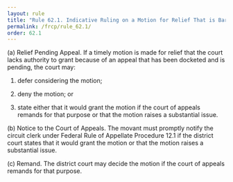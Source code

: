 ```yaml
---
layout: rule
title: "Rule 62.1. Indicative Ruling on a Motion for Relief That is Barred by a Pending Appeal"
permalink: /frcp/rule_62.1/
order: 62.1
---
```


(a) Relief Pending Appeal. If a timely motion is made for relief that the court lacks authority to grant because of an appeal that has been docketed and is pending, the court may:


1. defer considering the motion;


2. deny the motion; or


3. state either that it would grant the motion if the court of appeals remands for that purpose or that the motion raises a substantial issue.


(b) Notice to the Court of Appeals. The movant must promptly notify the circuit clerk under Federal Rule of Appellate Procedure 12.1 if the district court states that it would grant the motion or that the motion raises a substantial issue.


(c) Remand. The district court may decide the motion if the court of appeals remands for that purpose.
